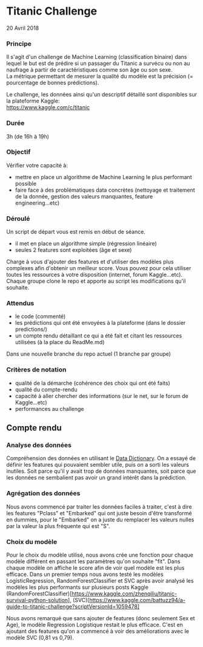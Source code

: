 # Titanic Challenge
20 Avril 2018

### Principe
Il s'agit d'un challenge de Machine Learning (classification binaire) dans lequel le but est de prédire si un passager du Titanic a survécu ou non au naufrage à partir de caractéristiques comme son âge ou son sexe.  
La métrique permettant de mesurer la qualité du modèle est la précision (= pourcentage de bonnes prédictions).  

Le challenge, les données ainsi qu'un descriptif détaillé sont disponibles sur la plateforme Kaggle:  
https://www.kaggle.com/c/titanic
	
### Durée
3h (de 16h à 19h)

### Objectif
Vérifier votre capacité à:
- mettre en place un algorithme de Machine Learning le plus performant possible
- faire face à des problématiques data concrètes (nettoyage et traitement de la donnée, gestion des valeurs manquantes, feature engineering...etc)

### Déroulé
Un script de départ vous est remis en début de séance.
- il met en place un algorithme simple (régression linéaire)
- seules 2 features sont exploitées (âge et sexe)  

Charge à vous d'ajouter des features et d'utiliser des modèles plus complexes afin d'obtenir un meilleur score.
Vous pouvez pour cela utiliser toutes les ressources à votre disposition (internet, forum Kaggle...etc).  
Chaque groupe clone le repo et apporte au script les modifications qu'il souhaite.  
	
### Attendus
- le code (commenté)
- les prédictions qui ont été envoyées à la plateforme (dans le dossier predictions/)
- un compte rendu détaillant ce qui a été fait et citant les ressources utilisées (à la place du ReadMe.md)

Dans une nouvelle branche du repo actuel (1 branche par groupe)

### Critères de notation
- qualité de la démarche (cohérence des choix qui ont été faits)
- qualité du compte-rendu
- capacité à aller chercher des informations (sur le net, sur le forum de Kaggle...etc)
- performances au challenge


## Compte rendu

### Analyse des données
Compréhension des données en utilisant le [Data Dictionary](https://www.kaggle.com/c/titanic/data). On a essayé de définir les features qui pouvaient sembler utile, puis on a sorti les valeurs inutiles. Soit parce qu'il y avait trop de données manquantes, soit parce que les données ne sembalient pas avoir un grand intérêt dans la prédiction.

### Agrégation des données
Nous avons commencé par traiter les données faciles à traiter, c'est à dire les features "Pclass" et "Embarked" qui ont juste besoin d'être transformé en dummies, pour le "Embarked" on a juste du remplacer les valeurs nulles par la valeur la plus fréquente qui est "S".

### Choix du modèle
Pour le choix du modèle utilisé, nous avons crée une fonction pour chaque modèle différent en passant les paramètres qu'on souhaite "fit". Dans chaque modèle on affiche le score afin de voir quel modèle est les plus efficace. Dans un premier temps nous avons testé les modèles LogisticRegression, RandomForestClassifier et SVC après avoir analysé les modèles les plus performants sur plusieurs posts Kaggle (RandomForestClassifier)[https://www.kaggle.com/zhenqiliu/titanic-survival-python-solution], (SVC)[https://www.kaggle.com/battuzz94/a-guide-to-titanic-challenge?scriptVersionId=1059478]

Nous avons remarqué que sans ajouter de features (donc seulement Sex et Age), le modèle Regression Logistique restait le plus efficace. C'est en ajoutant des features qu'on a commencé à voir des améliorations avec le modèle SVC (0,81 vs 0,79).

